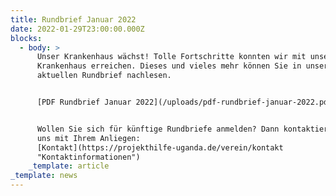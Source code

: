 ```yaml
---
title: Rundbrief Januar 2022
date: 2022-01-29T23:00:00.000Z
blocks:
  - body: >
      Unser Krankenhaus wächst! Tolle Fortschritte konnten wir mit unserem
      Krankenhaus erreichen. Dieses und vieles mehr können Sie in unserem
      aktuellen Rundbrief nachlesen.


      [PDF Rundbrief Januar 2022](/uploads/pdf-rundbrief-januar-2022.pdf)


      Wollen Sie sich für künftige Rundbriefe anmelden? Dann kontaktieren Sie
      uns mit Ihrem Anliegen:
      [Kontakt](https://projekthilfe-uganda.de/verein/kontakt
      "Kontaktinformationen")
    _template: article
_template: news
---
```


